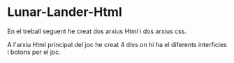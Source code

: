 # Lunar-Lander-Html

En el treball seguent he creat dos arxius Html i dos arxius css.

A l'arxiu Html principal del joc he creat 4 divs on hi ha el diferents interficies i botons per el joc.
